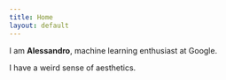 ```yaml
---
title: Home
layout: default
---
```

<div class="row">
	<div class="col-12">
	<p>I am <b>Alessandro</b>, machine learning enthusiast at Google.</p>
	<p>I have a weird sense of aesthetics.</p>
	</div>
</div>
